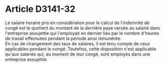 # Article D3141-32

  
Le salaire horaire pris en considération pour le calcul de l'indemnité de congé est le quotient du montant de la dernière paye versée au salarié dans l'entreprise assujettie qui l'employait en dernier lieu par le nombre d'heures de travail effectuées pendant la période ainsi rémunérée.   
En cas de changement des taux de salaires, il est tenu compte de ceux applicables pendant le congé. Toutefois, cette disposition n'est applicable qu'aux salariés qui, au moment de leur congé, sont employés dans une entreprise assujettie.